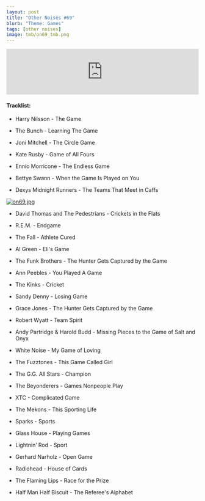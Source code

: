 ```yaml
---
layout: post
title: "Other Noises #69"
blurb: "Theme: Games"
tags: [other noises]
image: tmb/on69_tmb.png
---
```


<iframe width="100%" height="120" src="https://www.mixcloud.com/widget/iframe/?hide_cover=1&feed=%2Fzero_cc%2Fother-noises-69-18620-games%2F" frameborder="0" ></iframe>

#### Tracklist:

- Harry Nilsson - The Game

- The Bunch - Learning The Game
- Joni Mitchell - The Circle Game
- Kate Rusby - Game of All Fours

- Ennio Morricone - The Endless Game
- Bettye Swann - When the Game Is Played on You
- Dexys Midnight Runners - The Teams That Meet in Caffs

[![on69.jpg](https://i.postimg.cc/MZ44Rc1g/on69.jpg)](https://postimg.cc/7b3mrZsN)

- David Thomas and The Pedestrians - Crickets in the Flats
- R.E.M. - Endgame
- The Fall - Athlete Cured

- Al Green - Eli's Game
- The Funk Brothers - The Hunter Gets Captured by the Game
- Ann Peebles - You Played A Game

- The Kinks - Cricket
- Sandy Denny - Losing Game
- Grace Jones - The Hunter Gets Captured by the Game

- Robert Wyatt - Team Spirit
- Andy Partridge & Harold Budd - Missing Pieces to the Game of Salt and Onyx
- White Noise - My Game of Loving

- The Fuzztones - This Game Called Girl
- The G.G. All Stars - Champion
- The Beyonderers - Games Nonpeople Play

- XTC - Complicated Game
- The Mekons - This Sporting Life
- Sparks - Sports

- Glass House - Playing Games
- Lightnin’ Rod - Sport
- Gerhard Narholz - Open Game

- Radiohead - House of Cards
- The Flaming Lips - Race for the Prize

- Half Man Half Biscuit - The Referee's Alphabet